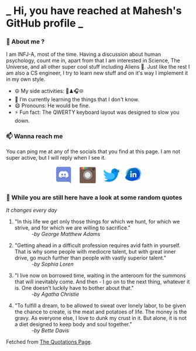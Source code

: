 # **_ Hi, you have reached at Mahesh's GitHub profile _**
### 🌸 About me ?
I am INFJ-A, most of the time. Having a discussion about human psychology, count me in, apart from that I am interested in Science, The Universe, and all other super cool stuff including Aliens 🤫. Just like the rest I am also a CS engineer, I try to learn new stuff and on it's way I implement it in my own style. 
- ☮ My side activities: 🎨♟🎧🌐
- 🌱 I’m currently learning the things that I don't know.
- 😄 Pronouns: He would be fine.
- ⚡ Fun fact: The QWERTY keyboard layout was designed to slow you down.

### 📫 Wanna reach me
You can ping me at any of the socials that you find at this page. I am not super active, but I will reply when I see it.
<p align="center">
<a href="https://discordapp.com/users/733328856957714472"><img src="./Assets/Papirus-Team-Papirus-Apps-Discord.svg" height="50px" width="50px" ></a>&nbsp; &nbsp;  
<a href ="https://instagram.com/obl1v_on"><img src="./Assets/Papirus-Team-Papirus-Apps-Instagram.svg" height="50px" width="50px" ></a>&nbsp;  &nbsp; 
<a href ="https://twitter.com/MaheshN2000"><img src="./Assets/Papirus-Team-Papirus-Apps-Twitter.svg" height ="50px" width="50px" ></a>&nbsp;
<a href ="https://linkedin.com/in/mahesh2000"><img src="./Assets/in.png" height ="50px" width="50px" ></a>

</p>



### 🔰 While you are still here have a look at some random quotes
*It changes every day*

<!-- BLOG-POST-LIST:START -->
 1.  "In this life we get only those things for which we hunt, for which we strive, and for which we are willing to sacrifice." <br> &emsp;&emsp;&emsp; <i>-by George Matthew Adams</i> 

 2.  "Getting ahead in a difficult profession requires avid faith in yourself. That is why some people with mediocre talent, but with great inner drive, go much further than people with vastly superior talent." <br> &emsp;&emsp;&emsp; <i>-by Sophia Loren</i> 

 3.  "I live now on borrowed time, waiting in the anteroom for the summons that will inevitably come. And then - I go on to the next thing, whatever it is. One doesn't luckily have to bother about that." <br> &emsp;&emsp;&emsp; <i>-by Agatha Christie</i> 

 4.  "To fulfill a dream, to be allowed to sweat over lonely labor, to be given the chance to create, is the meat and potatoes of life. The money is the gravy. As everyone else, I love to dunk my crust in it. But alone, it is not a diet designed to keep body and soul together." <br> &emsp;&emsp;&emsp; <i>-by Bette Davis</i> 
<!-- BLOG-POST-LIST:END -->
Fetched from <a href="http://www.quotationspage.com/data/mqotd.rss"> The Quotations Page</a>.
<!-- The above quotes are fetched from " http://www.quotationspage.com/data/mqotd.rss " and the github action used was gautamkrishnar/blog-post-workflow@master -->
